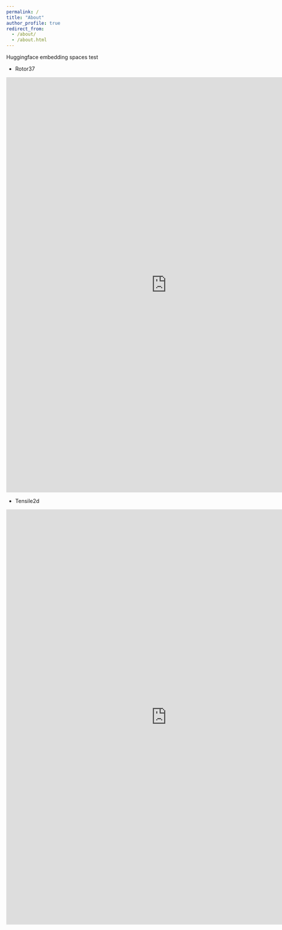 ```yaml
---
permalink: /
title: "About"
author_profile: true
redirect_from: 
  - /about/
  - /about.html
---
```


Huggingface embedding spaces test

- Rotor37

<iframe
	src="https://plaid-datasets-rotor37-visu.hf.space"
	frameborder="0"
	width="850"
	height="1100"
></iframe>

- Tensile2d

<iframe
	src="https://plaid-datasets-tensile2d-visu.hf.space"
	frameborder="0"
	width="850"
	height="1100"
></iframe>